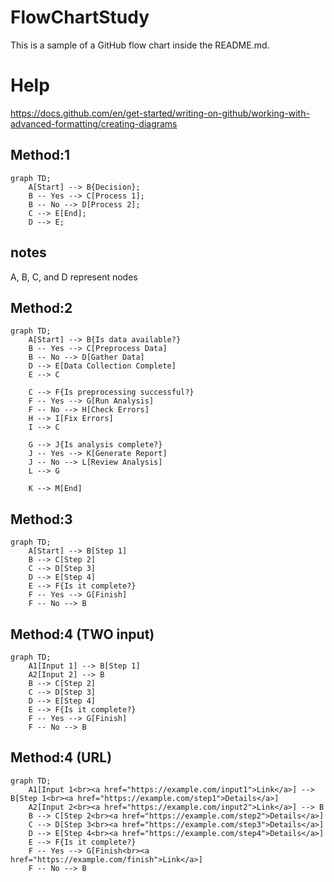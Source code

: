 # FlowChartStudy

This is a sample of a GitHub flow chart inside the README.md.


# Help 

https://docs.github.com/en/get-started/writing-on-github/working-with-advanced-formatting/creating-diagrams


## Method:1

```mermaid
graph TD;
    A[Start] --> B{Decision};
    B -- Yes --> C[Process 1];
    B -- No --> D[Process 2];
    C --> E[End];
    D --> E;
```


## notes

A, B, C, and D represent nodes









## Method:2

```mermaid
graph TD;
    A[Start] --> B{Is data available?}
    B -- Yes --> C[Preprocess Data]
    B -- No --> D[Gather Data]
    D --> E[Data Collection Complete]
    E --> C
    
    C --> F{Is preprocessing successful?}
    F -- Yes --> G[Run Analysis]
    F -- No --> H[Check Errors]
    H --> I[Fix Errors]
    I --> C
    
    G --> J{Is analysis complete?}
    J -- Yes --> K[Generate Report]
    J -- No --> L[Review Analysis]
    L --> G
    
    K --> M[End]
```



## Method:3

```mermaid
graph TD;
    A[Start] --> B[Step 1]
    B --> C[Step 2]
    C --> D[Step 3]
    D --> E[Step 4]
    E --> F{Is it complete?}
    F -- Yes --> G[Finish]
    F -- No --> B
```




## Method:4 (TWO input)


```mermaid
graph TD;
    A1[Input 1] --> B[Step 1]
    A2[Input 2] --> B
    B --> C[Step 2]
    C --> D[Step 3]
    D --> E[Step 4]
    E --> F{Is it complete?}
    F -- Yes --> G[Finish]
    F -- No --> B

```



## Method:4 (URL)
```mermaid
graph TD;
    A1[Input 1<br><a href="https://example.com/input1">Link</a>] --> B[Step 1<br><a href="https://example.com/step1">Details</a>]
    A2[Input 2<br><a href="https://example.com/input2">Link</a>] --> B
    B --> C[Step 2<br><a href="https://example.com/step2">Details</a>]
    C --> D[Step 3<br><a href="https://example.com/step3">Details</a>]
    D --> E[Step 4<br><a href="https://example.com/step4">Details</a>]
    E --> F{Is it complete?}
    F -- Yes --> G[Finish<br><a href="https://example.com/finish">Link</a>]
    F -- No --> B
```






